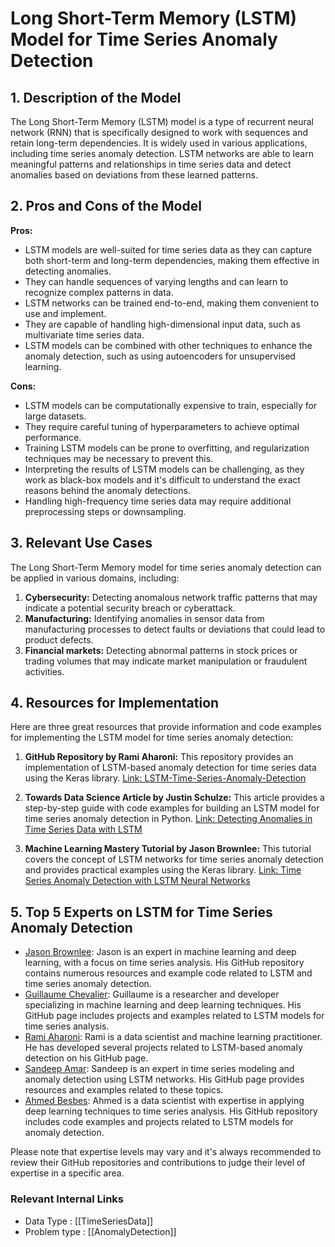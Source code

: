# Long Short-Term Memory (LSTM) Model for Time Series Anomaly Detection

## 1. Description of the Model
The Long Short-Term Memory (LSTM) model is a type of recurrent neural network (RNN) that is specifically designed to work with sequences and retain long-term dependencies. It is widely used in various applications, including time series anomaly detection. LSTM networks are able to learn meaningful patterns and relationships in time series data and detect anomalies based on deviations from these learned patterns.

## 2. Pros and Cons of the Model

**Pros:**
- LSTM models are well-suited for time series data as they can capture both short-term and long-term dependencies, making them effective in detecting anomalies.
- They can handle sequences of varying lengths and can learn to recognize complex patterns in data.
- LSTM networks can be trained end-to-end, making them convenient to use and implement.
- They are capable of handling high-dimensional input data, such as multivariate time series data.
- LSTM models can be combined with other techniques to enhance the anomaly detection, such as using autoencoders for unsupervised learning.

**Cons:**
- LSTM models can be computationally expensive to train, especially for large datasets.
- They require careful tuning of hyperparameters to achieve optimal performance.
- Training LSTM models can be prone to overfitting, and regularization techniques may be necessary to prevent this.
- Interpreting the results of LSTM models can be challenging, as they work as black-box models and it's difficult to understand the exact reasons behind the anomaly detections.
- Handling high-frequency time series data may require additional preprocessing steps or downsampling.

## 3. Relevant Use Cases
The Long Short-Term Memory model for time series anomaly detection can be applied in various domains, including:

1. **Cybersecurity:** Detecting anomalous network traffic patterns that may indicate a potential security breach or cyberattack.
2. **Manufacturing:** Identifying anomalies in sensor data from manufacturing processes to detect faults or deviations that could lead to product defects.
3. **Financial markets:** Detecting abnormal patterns in stock prices or trading volumes that may indicate market manipulation or fraudulent activities.

## 4. Resources for Implementation

Here are three great resources that provide information and code examples for implementing the LSTM model for time series anomaly detection:

1. **GitHub Repository by Rami Aharoni:** This repository provides an implementation of LSTM-based anomaly detection for time series data using the Keras library. [Link: LSTM-Time-Series-Anomaly-Detection](https://github.com/ramiAharoni/LSTM-Time-Series-Anomaly-Detection)

2. **Towards Data Science Article by Justin Schulze:** This article provides a step-by-step guide with code examples for building an LSTM model for time series anomaly detection in Python. [Link: Detecting Anomalies in Time Series Data with LSTM](https://towardsdatascience.com/detecting-anomalies-in-time-series-data-with-lstms-626b715ae41a)

3. **Machine Learning Mastery Tutorial by Jason Brownlee:** This tutorial covers the concept of LSTM networks for time series anomaly detection and provides practical examples using the Keras library. [Link: Time Series Anomaly Detection with LSTM Neural Networks](https://machinelearningmastery.com/time-series-anomaly-detection-with-deep-learning-in-python/)

## 5. Top 5 Experts on LSTM for Time Series Anomaly Detection

- [Jason Brownlee](https://github.com/jbrownlee): Jason is an expert in machine learning and deep learning, with a focus on time series analysis. His GitHub repository contains numerous resources and example code related to LSTM and time series anomaly detection.
- [Guillaume Chevalier](https://github.com/guillaume-chevalier): Guillaume is a researcher and developer specializing in machine learning and deep learning techniques. His GitHub page includes projects and examples related to LSTM models for time series analysis.
- [Rami Aharoni](https://github.com/ramiAharoni): Rami is a data scientist and machine learning practitioner. He has developed several projects related to LSTM-based anomaly detection on his GitHub page.
- [Sandeep Amar](https://github.com/sandeep-amar): Sandeep is an expert in time series modeling and anomaly detection using LSTM networks. His GitHub page provides resources and examples related to these topics.
- [Ahmed Besbes](https://github.com/ahmedbesbes): Ahmed is a data scientist with expertise in applying deep learning techniques to time series analysis. His GitHub repository includes code examples and projects related to LSTM models for anomaly detection.

Please note that expertise levels may vary and it's always recommended to review their GitHub repositories and contributions to judge their level of expertise in a specific area.


 ### Relevant Internal Links
- Data Type : [[TimeSeriesData]]
- Problem type : [[AnomalyDetection]]
